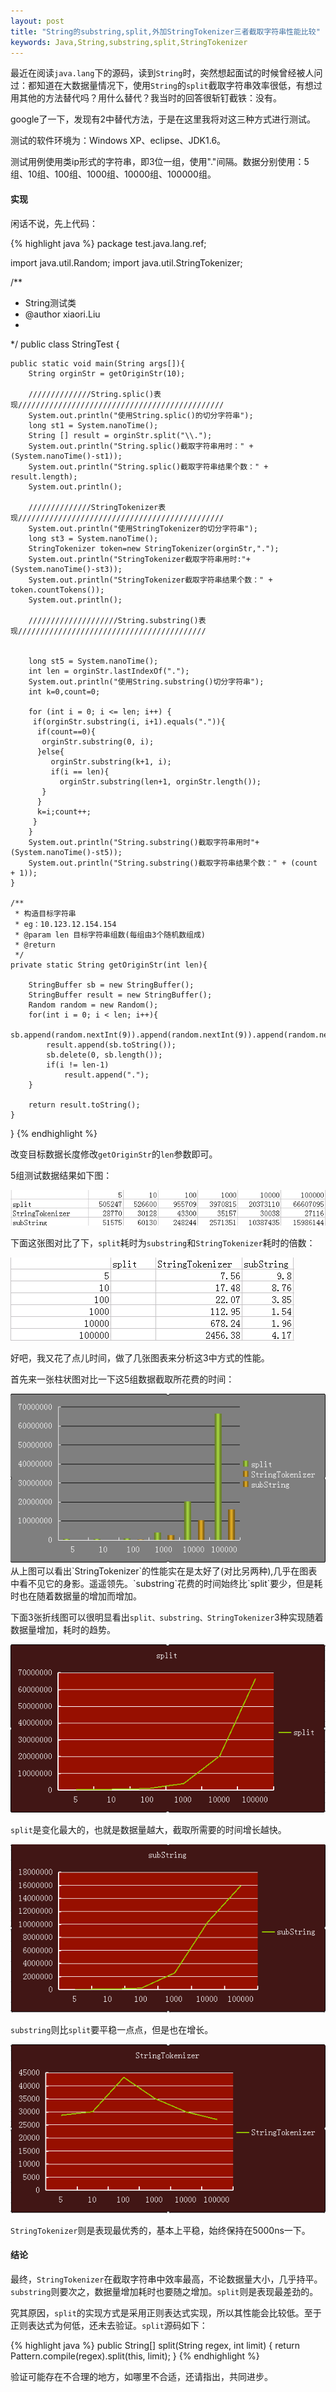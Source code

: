 ```yaml
---
layout: post
title: "String的substring,split,外加StringTokenizer三者截取字符串性能比较"
keywords: Java,String,substring,split,StringTokenizer
---
```

最近在阅读`java.lang`下的源码，读到`String`时，突然想起面试的时候曾经被人问过：都知道在大数据量情况下，使用`String`的`split`截取字符串效率很低，有想过用其他的方法替代吗？用什么替代？我当时的回答很斩钉截铁：没有。

google了一下，发现有2中替代方法，于是在这里我将对这三种方式进行测试。

测试的软件环境为：Windows XP、eclipse、JDK1.6。

测试用例使用类ip形式的字符串，即3位一组，使用"."间隔。数据分别使用：5组、10组、100组、1000组、10000组、100000组。

<h4><strong>实现</strong></h4>
闲话不说，先上代码：

{% highlight java %}
package test.java.lang.ref;

import java.util.Random;
import java.util.StringTokenizer;

/**
 * String测试类
 * @author xiaori.Liu
 *
 */
public class StringTest {
    
    public static void main(String args[]){
        String orginStr = getOriginStr(10);
        
        //////////////String.splic()表现//////////////////////////////////////////////
        System.out.println("使用String.splic()的切分字符串"); 
        long st1 = System.nanoTime(); 
        String [] result = orginStr.split("\\.");
        System.out.println("String.splic()截取字符串用时：" + (System.nanoTime()-st1));
        System.out.println("String.splic()截取字符串结果个数：" + result.length);
        System.out.println();
        
        //////////////StringTokenizer表现//////////////////////////////////////////////
        System.out.println("使用StringTokenizer的切分字符串"); 
        long st3 = System.nanoTime();  
        StringTokenizer token=new StringTokenizer(orginStr,".");  
        System.out.println("StringTokenizer截取字符串用时:"+(System.nanoTime()-st3)); 
        System.out.println("StringTokenizer截取字符串结果个数：" + token.countTokens());
        System.out.println();
        
        ////////////////////String.substring()表现//////////////////////////////////////////
        
        
        long st5 = System.nanoTime();  
        int len = orginStr.lastIndexOf(".");
        System.out.println("使用String.substring()切分字符串");  
        int k=0,count=0;  
        
        for (int i = 0; i <= len; i++) {  
         if(orginStr.substring(i, i+1).equals(".")){  
          if(count==0){  
           orginStr.substring(0, i);  
          }else{  
             orginStr.substring(k+1, i); 
             if(i == len){
               orginStr.substring(len+1, orginStr.length()); 
           }
          }
          k=i;count++;  
         }  
        }
        System.out.println("String.substring()截取字符串用时"+(System.nanoTime()-st5));  
        System.out.println("String.substring()截取字符串结果个数：" + (count + 1));
    }
    
    /**
     * 构造目标字符串
     * eg：10.123.12.154.154
     * @param len 目标字符串组数(每组由3个随机数组成)
     * @return
     */
    private static String getOriginStr(int len){
        
        StringBuffer sb = new StringBuffer();
        StringBuffer result = new StringBuffer();
        Random random = new Random();
        for(int i = 0; i < len; i++){
            sb.append(random.nextInt(9)).append(random.nextInt(9)).append(random.nextInt(9));
            result.append(sb.toString());
            sb.delete(0, sb.length());
            if(i != len-1)
                result.append(".");
        }
        
        return result.toString();
    }
}
{% endhighlight %}

改变目标数据长度修改`getOriginStr`的`len`参数即可。

5组测试数据结果如下图：

<div class='center'>
    <img src='/post_images/2012/02/result.png'/>
</div>

下面这张图对比了下，`split`耗时为`substring`和`StringTokenizer`耗时的倍数：

<div class='center'>
    <img src='/post_images/2012/02/beishu.png'/>
</div>

好吧，我又花了点儿时间，做了几张图表来分析这3中方式的性能。

首先来一张柱状图对比一下这5组数据截取所花费的时间：

<div class='center'>
    <img src='/post_images/2012/02/cart-sum.png' />
</div>
从上图可以看出`StringTokenizer`的性能实在是太好了(对比另两种),几乎在图表中看不见它的身影。遥遥领先。`substring`花费的时间始终比`split`要少，但是耗时也在随着数据量的增加而增加。

下面3张折线图可以很明显看出`split、substring、StringTokenizer`3种实现随着数据量增加，耗时的趋势。

<div class='center'>
    <img src='/post_images/2012/02/split.png' />
</div>

`split`是变化最大的，也就是数据量越大，截取所需要的时间增长越快。

<div class='center'>
    <img src='/post_images/2012/02/subString.png' />
</div>

`substring`则比`split`要平稳一点点，但是也在增长。

<div class='center'>
    <img src='/post_images/2012/02/StringTokenizer.png' />
</div>

`StringTokenizer`则是表现最优秀的，基本上平稳，始终保持在5000ns一下。

<h4><strong>结论</strong></h4>

最终，`StringTokenizer`在截取字符串中效率最高，不论数据量大小，几乎持平。`substring`则要次之，数据量增加耗时也要随之增加。`split`则是表现最差劲的。

究其原因，`split`的实现方式是采用正则表达式实现，所以其性能会比较低。至于正则表达式为何低，还未去验证。`split`源码如下：

{% highlight java %}
public String[] split(String regex, int limit) {
    return Pattern.compile(regex).split(this, limit);
} 
{% endhighlight %}

验证可能存在不合理的地方，如哪里不合适，还请指出，共同进步。